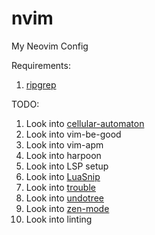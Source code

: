 # nvim
My Neovim Config

Requirements:
1. [ripgrep](https://github.com/BurntSushi/ripgrep)

TODO:
1. Look into [cellular-automaton](https://github.com/Eandrju/cellular-automaton.nvim)
2. Look into vim-be-good
3. Look into vim-apm
4. Look into harpoon
5. Look into LSP setup
6. Look into [LuaSnip](https://github.com/L3MON4D3/LuaSnip)
7. Look into [trouble](https://github.com/folke/trouble.nvim)
8. Look into [undotree](https://github.com/mbbill/undotree)
9. Look into [zen-mode](https://github.com/folke/zen-mode.nvim)
10. Look into linting
